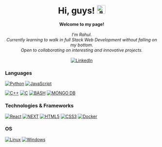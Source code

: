 <h1 align="center">Hi, guys! <img src="" width="28px" alt="👋"></h1>

<p align="center">
    <b>Welcome to my page!</b><br><br>
    <i>
        I'm Rahul.<br>
        Currently learning to walk in full Stack Web Development without falling on my bottom.<br>
        Open to collaborating on interesting and innovative projects.<br>
    </i><br>
    <a href="https://www.linkedin.com/in/evileye/">
        <img src="https://img.shields.io/badge/LinkedIn-blue?style=flat-square&logo=linkedin" alt="LinkedIn">
    </a>
</p>

### Languages
[![Python](https://img.shields.io/badge/python-black?style=for-the-badge&logo=python)](https://github.com/Code-X-Rahul)
[![JavaScript](https://img.shields.io/badge/javascript-black?style=for-the-badge&logo=javascript)](https://github.com/Code-X-Rahul)
<!-- [![Java](https://img.shields.io/badge/java-black?style=for-the-badge&logo=openjdk)](https://github.com/Code-X-Rahul) -->
<!-- [![Clojure](https://img.shields.io/badge/clojure-black?style=for-the-badge&logo=clojure)](https://github.com/Code-X-Rahul) -->
[![C++](https://img.shields.io/badge/c++-black?style=for-the-badge&logo=cplusplus)](https://github.com/Code-X-Rahul)
[![C](https://img.shields.io/badge/c-black?style=for-the-badge&logo=c)](https://github.com/Code-X-Rahul)
[![BASH](https://img.shields.io/badge/bash-black?style=for-the-badge&logo=gnu-bash&logoColor=white)](https://github.com/Code-X-Rahul)
[![MONGO DB](https://img.shields.io/badge/sql-black?style=for-the-badge&logo=mysql)](https://github.com/Code-X-Rahul)

### Technologies & Frameworks
[![React](https://img.shields.io/badge/react-black?style=for-the-badge&logo=react)](https://github.com/Code-X-Rahul)
[![NEXT](https://img.shields.io/badge/django-black?style=for-the-badge&logo=django)](https://github.com/Code-X-Rahul)
[![HTML5](https://img.shields.io/badge/html5-black?style=for-the-badge&logo=html5)](https://hub.docker.com/u/wervlad)
[![CSS3](https://img.shields.io/badge/css3-black?style=for-the-badge&logo=css3)](https://hub.docker.com/u/wervlad)
[![Docker](https://img.shields.io/badge/docker-black?style=for-the-badge&logo=docker)](https://hub.docker.com/u/wervlad)

### OS
[![Linux](https://img.shields.io/badge/linux-black?style=for-the-badge&logo=Linux)](https://github.com/Code-X-Rahul)
[![Windows](https://img.shields.io/badge/Windows-black?style=for-the-badge&logo=Windows)](https://github.com/Code-X-Rahul)

<!--

- 🔭 I’m currently working on ...
- 🌱 I’m currently learning ...
- 👯 I’m looking to collaborate on ...
- 🤔 I’m looking for help with ...
- 💬 Ask me about ...
- 📫 How to reach me: ...
- 😄 Pronouns: ...
- ⚡ Fun fact: ...
-->